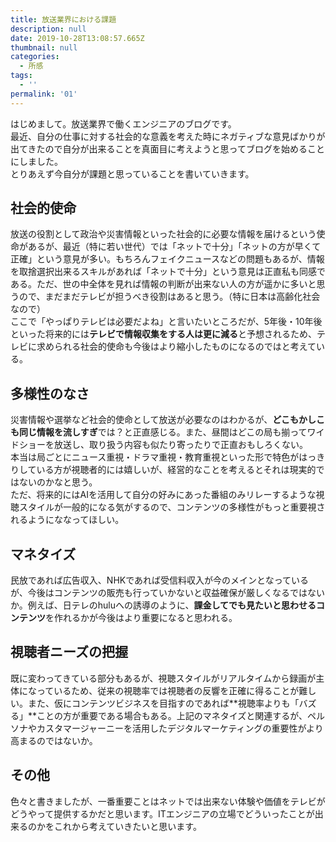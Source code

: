 ```yaml
---
title: 放送業界における課題
description: null
date: 2019-10-28T13:08:57.665Z
thumbnail: null
categories:
  - 所感
tags:
  - ''
permalink: '01'
---
```

はじめまして。放送業界で働くエンジニアのブログです。  
最近、自分の仕事に対する社会的な意義を考えた時にネガティブな意見ばかりが出てきたので自分が出来ることを真面目に考えようと思ってブログを始めることにしました。  
とりあえず今自分が課題と思っていることを書いていきます。

## 社会的使命
放送の役割として政治や災害情報といった社会的に必要な情報を届けるという使命があるが、最近（特に若い世代）では「ネットで十分」「ネットの方が早くて正確」という意見が多い。もちろんフェイクニュースなどの問題もあるが、情報を取捨選択出来るスキルがあれば「ネットで十分」という意見は正直私も同感である。ただ、世の中全体を見れば情報の判断が出来ない人の方が遥かに多いと思うので、まだまだテレビが担うべき役割はあると思う。（特に日本は高齢化社会なので）  
ここで「やっぱりテレビは必要だよね」と言いたいところだが、5年後・10年後といった将来的には**テレビで情報収集をする人は更に減る**と予想されるため、テレビに求められる社会的使命も今後はより縮小したものになるのではと考えている。
## 多様性のなさ
災害情報や選挙など社会的使命として放送が必要なのはわかるが、**どこもかしこも同じ情報を流しすぎ**では？と正直感じる。また、昼間はどこの局も揃ってワイドショーを放送し、取り扱う内容も似たり寄ったりで正直おもしろくない。  
本当は局ごとにニュース重視・ドラマ重視・教育重視といった形で特色がはっきりしている方が視聴者的には嬉しいが、経営的なことを考えるとそれは現実的ではないのかなと思う。  
ただ、将来的にはAIを活用して自分の好みにあった番組のみリレーするような視聴スタイルが一般的になる気がするので、コンテンツの多様性がもっと重要視されるようにななってほしい。
## マネタイズ
民放であれば広告収入、NHKであれば受信料収入が今のメインとなっているが、今後はコンテンツの販売も行っていかないと収益確保が厳しくなるではないか。例えば、日テレのhuluへの誘導のように、**課金してでも見たいと思わせるコンテンツ**を作れるかが今後はより重要になると思われる。
## 視聴者ニーズの把握
既に変わってきている部分もあるが、視聴スタイルがリアルタイムから録画が主体になっているため、従来の視聴率では視聴者の反響を正確に得ることが難しい。また、仮にコンテンツビジネスを目指すのであれば**視聴率よりも「バズる」**ことの方が重要である場合もある。上記のマネタイズと関連するが、ペルソナやカスタマージャーニーを活用したデジタルマーケティングの重要性がより高まるのではないか。

## その他
色々と書きましたが、一番重要ことはネットでは出来ない体験や価値をテレビがどうやって提供するかだと思います。ITエンジニアの立場でどういったことが出来るのかをこれから考えていきたいと思います。







